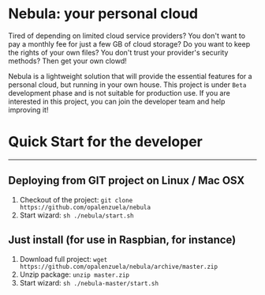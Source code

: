 Nebula: your personal cloud
===========================

Tired of depending on limited cloud service providers? 
You don't want to pay a monthly fee for just a few GB of cloud storage? 
Do you want to keep the rights of your own files? 
You don't trust your provider's security methods? 
Then get your own clowd!

Nebula is a lightweight solution that will provide the essential features for a personal cloud, but running in your own house.
This project is under `Beta` development phase and is not suitable for production use.
If you are interested in this project, you can join the developer team and help improving it!

# Quick Start for the developer
-------------------------------

## Deploying from GIT project on Linux / Mac OSX
1. Checkout of the project: `git clone https://github.com/opalenzuela/nebula`
2. Start wizard: `sh ./nebula/start.sh`


## Just install (for use in Raspbian, for instance)
1. Download full project: `wget https://github.com/opalenzuela/nebula/archive/master.zip`
2. Unzip package: `unzip master.zip`
3. Start wizard: `sh ./nebula-master/start.sh`


